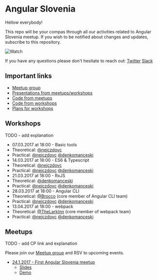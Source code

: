 # Angular Slovenia

Hellow everybody!

This repo will be your compas through all our activities related to Angular Slovenia meetup. If you wish to be notified about changes and updates, subscribe to this repository.

![Watch](https://cloud.githubusercontent.com/assets/9574457/22525827/2d0fc0d6-e8c9-11e6-92b4-572102e5a305.gif)


If you have any questions please don't hesitate to reach out:
[Twitter](https://twitter.com/nejczdovc)
[Slack](https://jsmeetlj.slack.com)

## Important links
* [Meetup group](https://www.meetup.com/ng-slo/)
* [Presentations from meetups/workshops](https://slides.com/ng-slo)
* [Code from meetups](https://github.com/ng-slo/meetup-material)
* [Code from workshops](https://github.com/ng-slo/meetup-material)
* [Plans for workshops](https://github.com/ng-slo/workshop-planing)

## Workshops

TODO - add explanation

* 07.03.2017 at 18:00 - Basic tools
 * Theoretical: [@nejczdovc](https://github.com/NejcZdovc)
 * Practical: [@nejczdovc](https://github.com/NejcZdovc) [@denkomanceski](https://github.com/denkomanceski)
* 14.03.2017 at 18:00 - ES6 & Typescript
 * Theoretical: [@nejczdovc](https://github.com/NejcZdovc)
 * Practical: [@nejczdovc](https://github.com/NejcZdovc) [@denkomanceski](https://github.com/denkomanceski)
* 21.03.2017 at 18:00 - RxJS
 * Theoretical:  [@denkomanceski](https://github.com/denkomanceski)
 * Practical: [@nejczdovc](https://github.com/NejcZdovc) [@denkomanceski](https://github.com/denkomanceski)
* 28.03.2017 at 18:00 - Angular CLI
 * Theoretical: [@Brocco](https://github.com/Brocco) (core member of Angular CLI team)
 * Practical: [@nejczdovc](https://github.com/NejcZdovc) [@denkomanceski](https://github.com/denkomanceski)
* 13.04.2017 at 18:00 - webpack
 * Theoretical: [@TheLarkInn](https://github.com/TheLarkInn) (core member of webpack team)
 * Practical: [@nejczdovc](https://github.com/NejcZdovc) [@denkomanceski](https://github.com/denkomanceski)

## Meetups

TODO - add CP link and explanation

Please join our [Meetup group](https://www.meetup.com/ng-slo/) and RSV to upcoming events.

* [24.1.2017 - First Angular Slovenia meetup](https://www.meetup.com/ng-slo/events/236843238/)
  * [Slides](http://slides.com/ng-slo/introduction#/)
  * [Demo](https://github.com/ng-slo/meetup-material/tree/master/24.01.2017)
